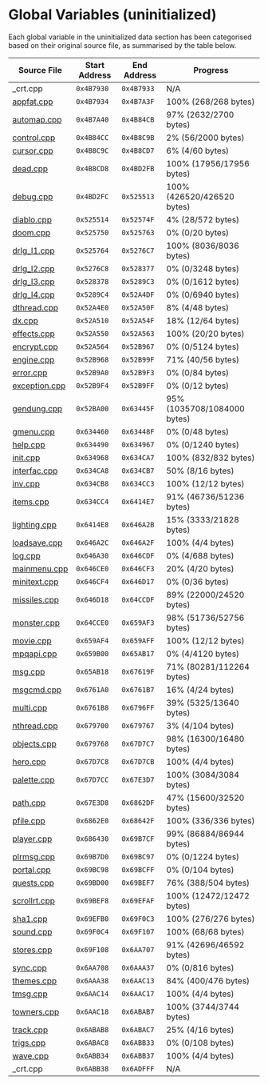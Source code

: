 # Global Variables (uninitialized)

Each global variable in the uninitialized data section has been categorised based on their original source file, as summarised by the table below.

| Source File                      | Start Address | End Address | Progress                     |
|----------------------------------|---------------|-------------|------------------------------|
| _crt.cpp                         | `0x4B7930`    | `0x4B7933`  | N/A                          |
| [appfat.cpp](appfat.cpp)         | `0x4B7934`    | `0x4B7A3F`  | 100% (268/268 bytes)         |
| [automap.cpp](automap.cpp)       | `0x4B7A40`    | `0x4B84CB`  | 97% (2632/2700 bytes)        |
| [control.cpp](control.cpp)       | `0x4B84CC`    | `0x4B8C9B`  | 2% (56/2000 bytes)           |
| [cursor.cpp](cursor.cpp)         | `0x4B8C9C`    | `0x4B8CD7`  | 6% (4/60 bytes)              |
| [dead.cpp](dead.cpp)             | `0x4B8CD8`    | `0x4BD2FB`  | 100% (17956/17956 bytes)     |
| [debug.cpp](debug.cpp)           | `0x4BD2FC`    | `0x525513`  | 100% (426520/426520 bytes)   |
| [diablo.cpp](diablo.cpp)         | `0x525514`    | `0x52574F`  | 4% (28/572 bytes)            |
| [doom.cpp](doom.cpp)             | `0x525750`    | `0x525763`  | 0% (0/20 bytes)              |
| [drlg_l1.cpp](drlg_l1.cpp)       | `0x525764`    | `0x5276C7`  | 100% (8036/8036 bytes)       |
| [drlg_l2.cpp](drlg_l2.cpp)       | `0x5276C8`    | `0x528377`  | 0% (0/3248 bytes)            |
| [drlg_l3.cpp](drlg_l3.cpp)       | `0x528378`    | `0x5289C3`  | 0% (0/1612 bytes)            |
| [drlg_l4.cpp](drlg_l4.cpp)       | `0x5289C4`    | `0x52A4DF`  | 0% (0/6940 bytes)            |
| [dthread.cpp](dthread.cpp)       | `0x52A4E0`    | `0x52A50F`  | 8% (4/48 bytes)              |
| [dx.cpp](dx.cpp)                 | `0x52A510`    | `0x52A54F`  | 18% (12/64 bytes)            |
| [effects.cpp](effects.cpp)       | `0x52A550`    | `0x52A563`  | 100% (20/20 bytes)           |
| [encrypt.cpp](encrypt.cpp)       | `0x52A564`    | `0x52B967`  | 0% (0/5124 bytes)            |
| [engine.cpp](engine.cpp)         | `0x52B968`    | `0x52B99F`  | 71% (40/56 bytes)            |
| [error.cpp](error.cpp)           | `0x52B9A0`    | `0x52B9F3`  | 0% (0/84 bytes)              |
| [exception.cpp](exception.cpp)   | `0x52B9F4`    | `0x52B9FF`  | 0% (0/12 bytes)              |
| [gendung.cpp](gendung.cpp)       | `0x52BA00`    | `0x63445F`  | 95% (1035708/1084000 bytes)  |
| [gmenu.cpp](gmenu.cpp)           | `0x634460`    | `0x63448F`  | 0% (0/48 bytes)              |
| [help.cpp](help.cpp)             | `0x634490`    | `0x634967`  | 0% (0/1240 bytes)            |
| [init.cpp](init.cpp)             | `0x634968`    | `0x634CA7`  | 100% (832/832 bytes)         |
| [interfac.cpp](interfac.cpp)     | `0x634CA8`    | `0x634CB7`  | 50% (8/16 bytes)             |
| [inv.cpp](inv.cpp)               | `0x634CB8`    | `0x634CC3`  | 100% (12/12 bytes)           |
| [items.cpp](items.cpp)           | `0x634CC4`    | `0x6414E7`  | 91% (46736/51236 bytes)      |
| [lighting.cpp](lighting.cpp)     | `0x6414E8`    | `0x646A2B`  | 15% (3333/21828 bytes)       |
| [loadsave.cpp](loadsave.cpp)     | `0x646A2C`    | `0x646A2F`  | 100% (4/4 bytes)             |
| [log.cpp](log.cpp)               | `0x646A30`    | `0x646CDF`  | 0% (4/688 bytes)             |
| [mainmenu.cpp](mainmenu.cpp)     | `0x646CE0`    | `0x646CF3`  | 20% (4/20 bytes)             |
| [minitext.cpp](minitext.cpp)     | `0x646CF4`    | `0x646D17`  | 0% (0/36 bytes)              |
| [missiles.cpp](missiles.cpp)     | `0x646D18`    | `0x64CCDF`  | 89% (22000/24520 bytes)      |
| [monster.cpp](monster.cpp)       | `0x64CCE0`    | `0x659AF3`  | 98% (51736/52756 bytes)      |
| [movie.cpp](movie.cpp)           | `0x659AF4`    | `0x659AFF`  | 100% (12/12 bytes)           |
| [mpqapi.cpp](mpqapi.cpp)         | `0x659B00`    | `0x65AB17`  | 0% (4/4120 bytes)            |
| [msg.cpp](msg.cpp)               | `0x65AB18`    | `0x67619F`  | 71% (80281/112264 bytes)     |
| [msgcmd.cpp](msgcmd.cpp)         | `0x6761A0`    | `0x6761B7`  | 16% (4/24 bytes)             |
| [multi.cpp](multi.cpp)           | `0x6761B8`    | `0x6796FF`  | 39% (5325/13640 bytes)       |
| [nthread.cpp](nthread.cpp)       | `0x679700`    | `0x679767`  | 3% (4/104 bytes)             |
| [objects.cpp](objects.cpp)       | `0x679768`    | `0x67D7C7`  | 98% (16300/16480 bytes)      |
| [hero.cpp](hero.cpp)             | `0x67D7C8`    | `0x67D7CB`  | 100% (4/4 bytes)             |
| [palette.cpp](palette.cpp)       | `0x67D7CC`    | `0x67E3D7`  | 100% (3084/3084 bytes)       |
| [path.cpp](path.cpp)             | `0x67E3D8`    | `0x6862DF`  | 47% (15600/32520 bytes)      |
| [pfile.cpp](pfile.cpp)           | `0x6862E0`    | `0x68642F`  | 100% (336/336 bytes)         |
| [player.cpp](player.cpp)         | `0x686430`    | `0x69B7CF`  | 99% (86884/86944 bytes)      |
| [plrmsg.cpp](plrmsg.cpp)         | `0x69B7D0`    | `0x69BC97`  | 0% (0/1224 bytes)            |
| [portal.cpp](portal.cpp)         | `0x69BC98`    | `0x69BCFF`  | 0% (0/104 bytes)             |
| [quests.cpp](quests.cpp)         | `0x69BD00`    | `0x69BEF7`  | 76% (388/504 bytes)          |
| [scrollrt.cpp](scrollrt.cpp)     | `0x69BEF8`    | `0x69EFAF`  | 100% (12472/12472 bytes)     |
| [sha1.cpp](sha1.cpp)             | `0x69EFB0`    | `0x69F0C3`  | 100% (276/276 bytes)         |
| [sound.cpp](sound.cpp)           | `0x69F0C4`    | `0x69F107`  | 100% (68/68 bytes)           |
| [stores.cpp](stores.cpp)         | `0x69F108`    | `0x6AA707`  | 91% (42696/46592 bytes)      |
| [sync.cpp](sync.cpp)             | `0x6AA708`    | `0x6AAA37`  | 0% (0/816 bytes)             |
| [themes.cpp](themes.cpp)         | `0x6AAA38`    | `0x6AAC13`  | 84% (400/476 bytes)          |
| [tmsg.cpp](tmsg.cpp)             | `0x6AAC14`    | `0x6AAC17`  | 100% (4/4 bytes)             |
| [towners.cpp](towners.cpp)       | `0x6AAC18`    | `0x6ABAB7`  | 100% (3744/3744 bytes)       |
| [track.cpp](track.cpp)           | `0x6ABAB8`    | `0x6ABAC7`  | 25% (4/16 bytes)             |
| [trigs.cpp](trigs.cpp)           | `0x6ABAC8`    | `0x6ABB33`  | 0% (0/108 bytes)             |
| [wave.cpp](wave.cpp)             | `0x6ABB34`    | `0x6ABB37`  | 100% (4/4 bytes)             |
| _crt.cpp                         | `0x6ABB38`    | `0x6ADFFF`  | N/A                          |

